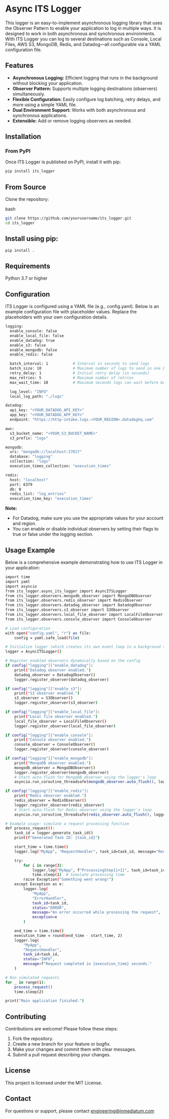 # Async ITS Logger

This logger is an easy-to-implement asynchronous logging library that uses the Observer Pattern to enable your application to log in multiple ways. It is designed to work in both asynchronous and synchronous environments. With ITS Logger you can log to several destinations such as Console, Local Files, AWS S3, MongoDB, Redis, and Datadog—all configurable via a YAML configuration file.

## Features

- **Asynchronous Logging:** Efficient logging that runs in the background without blocking your application.
- **Observer Pattern:** Supports multiple logging destinations (observers) simultaneously.
- **Flexible Configuration:** Easily configure log batching, retry delays, and more using a simple YAML file.
- **Dual Environment Support:** Works with both asynchronous and synchronous applications.
- **Extensible:** Add or remove logging observers as needed.

## Installation

### From PyPI

Once ITS Logger is published on PyPI, install it with pip:

```bash
pip install its_logger
```

## From Source
Clone the repository:

bash

```bash
git clone https://github.com/yourusername/its_logger.git
cd its_logger
```
## Install using pip:

```bash
pip install .
```

## Requirements
Python 3.7 or higher
## Configuration
ITS Logger is configured using a YAML file (e.g., config.yaml). Below is an example configuration file with placeholder values. Replace the placeholders with your own configuration details.

```bash
logging:
  enable_console: false
  enable_local_file: false
  enable_datadog: true
  enable_s3: false
  enable_mongodb: false
  enable_redis: false

  batch_interval: 1           # Interval in seconds to send logs
  batch_size: 10              # Maximum number of logs to send in one batch
  retry_delay: 1              # Initial retry delay (in seconds)
  max_retries: 5              # Maximum number of retries
  max_wait_time: 10           # Maximum seconds logs can wait before being flushed

  log_level: "INFO"
  local_log_path: "./logs"

datadog:
  api_key: "<YOUR_DATADOG_API_KEY>"
  app_key: "<YOUR_DATADOG_APP_KEY>"
  endpoint: "https://http-intake.logs.<YOUR_REGION>.datadoghq.com"

aws:
  s3_bucket_name: "<YOUR_S3_BUCKET_NAME>"
  s3_prefix: "logs"

mongodb:
  uri: "mongodb://localhost:27017"
  database: "logging"
  collection: "logs"
  execution_times_collection: "execution_times"

redis:
  host: "localhost"
  port: 6379
  db: 0
  redis_list: "log_entries"
  execution_time_key: "execution_times"
```
**Note:**

* For Datadog, make sure you use the appropriate values for your account and region.
* You can enable or disable individual observers by setting their flags to true or false under the logging section.

## Usage Example
Below is a comprehensive example demonstrating how to use ITS Logger in your application:

```bash
import time
import yaml
import asyncio
from its_logger.async_its_logger import AsyncITSLogger
from its_logger.observers.mongodb_observer import MongoDBObserver
from its_logger.observers.redis_observer import RedisObserver
from its_logger.observers.datadog_observer import DatadogObserver
from its_logger.observers.s3_observer import S3Observer
from its_logger.observers.local_file_observer import LocalFileObserver
from its_logger.observers.console_observer import ConsoleObserver

# Load configuration
with open("config.yaml", "r") as file:
    config = yaml.safe_load(file)

# Initialize logger (which creates its own event loop in a background thread)
logger = AsyncITSLogger()

# Register enabled observers dynamically based on the config
if config["logging"]["enable_datadog"]:
    print("Datadog observer enabled.")
    datadog_observer = DatadogObserver()
    logger.register_observer(datadog_observer)

if config["logging"]["enable_s3"]:
    print("S3 observer enabled.")
    s3_observer = S3Observer()
    logger.register_observer(s3_observer)

if config["logging"]["enable_local_file"]:
    print("Local file observer enabled.")
    local_file_observer = LocalFileObserver()
    logger.register_observer(local_file_observer)

if config["logging"]["enable_console"]:
    print("Console observer enabled.")
    console_observer = ConsoleObserver()
    logger.register_observer(console_observer)

if config["logging"]["enable_mongodb"]:
    print("MongoDB observer enabled.")
    mongodb_observer = MongoDBObserver()
    logger.register_observer(mongodb_observer)
    # Start auto-flush for MongoDB observer using the logger's loop
    asyncio.run_coroutine_threadsafe(mongodb_observer.auto_flush(), logger.loop)

if config["logging"]["enable_redis"]:
    print("Redis observer enabled.")
    redis_observer = RedisObserver()
    logger.register_observer(redis_observer)
    # Start auto-flush for Redis observer using the logger's loop
    asyncio.run_coroutine_threadsafe(redis_observer.auto_flush(), logger.loop)

# Example usage: simulate a request processing function
def process_request():
    task_id = logger.generate_task_id()
    print(f"Generated Task ID: {task_id}")

    start_time = time.time()
    logger.log("MyApp", "RequestHandler", task_id=task_id, message="Request started.")

    try:
        for i in range(3):
            logger.log("MyApp", f"ProcessingStep{i+1}", task_id=task_id, message=f"Processing step {i+1}...")
            time.sleep(1)  # Simulate processing time
        raise Exception("Something went wrong!")
    except Exception as e:
        logger.log(
            "MyApp",
            "ErrorHandler",
            task_id=task_id,
            status="ERROR",
            message="An error occurred while processing the request",
            exception=e
        )

    end_time = time.time()
    execution_time = round(end_time - start_time, 2)
    logger.log(
        "MyApp",
        "RequestHandler",
        task_id=task_id,
        status="INFO",
        message=f"Request completed in {execution_time} seconds."
    )

# Run simulated requests
for _ in range(1):
    process_request()
    time.sleep(2)

print("Main application finished.")
```

## Contributing
Contributions are welcome! Please follow these steps:
1. Fork the repository.
2. Create a new branch for your feature or bugfix.
3. Make your changes and commit them with clear messages.
4. Submit a pull request describing your changes.

## License
This project is licensed under the MIT License.

## Contact
For questions or support, please contact engineering@inmediatum.com